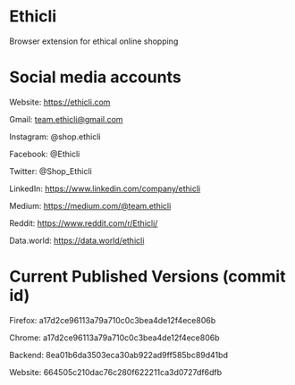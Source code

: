 # Ethicli
Browser extension for ethical online shopping

# Social media accounts
Website: https://ethicli.com

Gmail: team.ethicli@gmail.com

Instagram: @shop.ethicli

Facebook: @Ethicli

Twitter: @Shop_Ethicli

LinkedIn: https://www.linkedin.com/company/ethicli

Medium: https://medium.com/@team.ethicli

Reddit: https://www.reddit.com/r/Ethicli/

Data.world: https://data.world/ethicli

# Current Published Versions (commit id)
Firefox: a17d2ce96113a79a710c0c3bea4de12f4ece806b

Chrome: a17d2ce96113a79a710c0c3bea4de12f4ece806b

Backend: 8ea01b6da3503eca30ab922ad9ff585bc89d41bd

Website: 664505c210dac76c280f622211ca3d0727df6dfb
